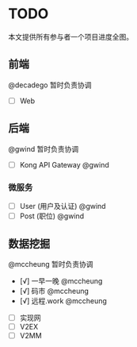 # TODO

本文提供所有参与者一个项目进度全图。

## 前端

@decadego 暂时负责协调

- [ ] Web

## 后端

@gwind 暂时负责协调

- [ ] Kong API Gateway @gwind

### 微服务

- [ ] User (用户及认证) @gwind
- [ ] Post (职位) @gwind

## 数据挖掘

@mccheung 暂时负责协调

- [√] 一早一晚 @mccheung
- [√] 码市  @mccheung
- [√] 远程.work  @mccheung
- [ ] 实现网
- [ ] V2EX
- [ ] V2MM
